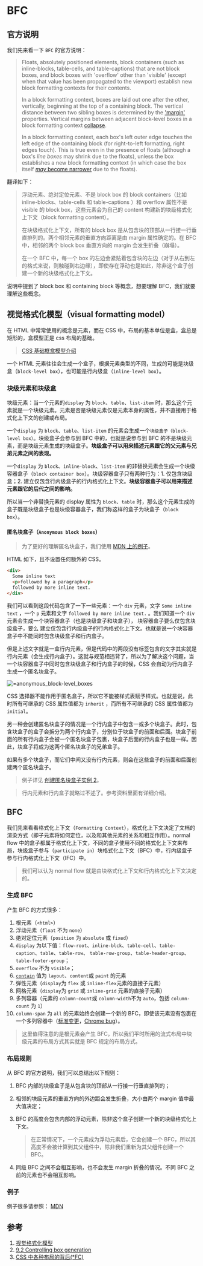 # BFC

## 官方说明

我们先来看一下 `BFC` 的官方说明：

> Floats, absolutely positioned elements, block containers (such as inline-blocks, table-cells, and table-captions) that are not block boxes, and block boxes with 'overflow' other than 'visible' (except when that value has been propagated to the viewport) establish new block formatting contexts for their contents.
>
> In a block formatting context, boxes are laid out one after the other, vertically, beginning at the top of a containing block. The vertical distance between two sibling boxes is determined by the ['margin'](https://www.w3.org/TR/CSS2/box.html#propdef-margin) properties. Vertical margins between adjacent block-level boxes in a block formatting context [collapse](https://www.w3.org/TR/CSS2/box.html#collapsing-margins).
>
> In a block formatting context, each box's left outer edge touches the left edge of the containing block (for right-to-left formatting, right edges touch). This is true even in the presence of floats (although a box's _line boxes_ may shrink due to the floats), unless the box establishes a new block formatting context (in which case the box itself [_may_ become narrower](https://www.w3.org/TR/CSS2/visuren.html#bfc-next-to-float) due to the floats).

翻译如下：

> 浮动元素、绝对定位元素、不是 block box 的 block containers（比如 inline-blocks、table-cells 和 table-captions ）和 overflow 属性不是 visible 的 block box，这些元素会为自己的 content 构建新的块级格式化上下文（block formatting content）。
>
> 在块级格式化上下文，所有的 block box 是从包含块的顶部从一行接一行垂直排列的。两个相邻元素的垂直方向距离是由 margin 属性确定的。在 BFC 中，相邻的两个 block box 垂直方向的 margin 会发生折叠（崩塌）。
>
> 在一个 BFC 中，每一个 box 的左边会紧贴着包含块的左边（对于从右到左的格式来说，则触碰到右边缘），即使存在浮动也是如此，除非这个盒子创建一个新的块级格式化上下文。

说明中提到了 block box 和 containing block 等概念，想要理解 BFC，我们就要理解这些概念。

## 视觉格式化模型（visual formatting model）

在 HTML 中常常使用的概念是元素，而在 CSS 中，布局的基本单位是盒，盒总是矩形的，盒模型正是 css 布局的基础。

> [CSS 基础框盒模型介绍](https://developer.mozilla.org/zh-CN/docs/Web/CSS/CSS_Box_Model/Introduction_to_the_CSS_box_model)

一个 HTML 元素往往会生成一个盒子，根据元素类型的不同，生成的可能是块级盒（`block-level box`），也可能是行内级盒（`inline-level box`）。

### 块级元素和块级盒

块级元素：当一个元素的`display` 为 `block`、`table`、`list-item` 时，那么这个元素就是一个块级元素。元素是否是块级元素仅是元素本身的属性，并不直接用于格式化上下文的创建或布局。

一个`display` 为 `block`、`table`、`list-item` 的元素会生成一个`块级盒子（block-level box）`。块级盒子会参与到 BFC 中的，也就是说参与到 BFC 的不是块级元素，而是块级元素生成的块级盒子。**块级盒子可以用来描述元素跟它的父元素与兄弟元素之间的表现。**

一个`display` 为 `block`、`inline-block`、`list-item` 的非替换元素会生成一个块级容器盒子（`block container box`）。块级容器盒子只有两种行为：1. 仅包含块级盒；2. 建立仅包含行内级盒子的行内格式化上下文。**块级容器盒子可以用来描述元素跟它的后代之间的影响。**

所以当一个非替换元素的 display 属性为 `block`、`table` 时，那么这个元素生成的盒子既是块级盒子也是块级容器盒子，我们称这样的盒子为块盒子（`block box`）。

#### 匿名块盒子（`Anonymous block boxes`）

> 为了更好的理解匿名块盒子，我们使用 [MDN 上的例子](<[https://developer.mozilla.org/zh-CN/docs/Web/Guide/CSS/Visual_formatting_model#%E5%8C%BF%E5%90%8D%E5%9D%97%E7%9B%92%E5%AD%90](https://developer.mozilla.org/zh-CN/docs/Web/Guide/CSS/Visual_formatting_model#匿名块盒子)>)。

HTML 如下，且不设置任何额外的 CSS。

```html
<div>
  Some inline text
  <p>followed by a paragraph</p>
  followed by more inline text.
</div>
```

我们可以看到这段代码包含了一下一些元素：一个 `div` 元素，文字 `Some inline text` ，一个 `p` 元素和文字 `followed by more inline text.` 。我们知道一个 `div` 元素会生成一个块容器盒子（也是块级盒子和块盒子）， 块容器盒子要么仅包含块级盒子，要么 建立仅包含行内级盒子的行内格式化上下文。也就是说一个块容器盒子中不能同时包含块级盒子和行内盒子。

但是上述文字就是一盒行内元素，但是代码中的两段没有标签包含的文字其实就是行内元素（会生成行内盒子）。这就与规范相违背了，所以为了解决这个问题，当一个块容器盒子中同时包含块级盒子和行内盒子的时候，CSS 会自动为行内盒子生成一个匿名块盒子。

![=anonymous_block-level_boxes](https://cdn.jsdelivr.net/gh/Huanqiang/imgBed/blog/=anonymous_block-level_boxes.png)

CSS 选择器不能作用于匿名盒子，所以它不能被样式表赋予样式。也就是说，此时所有可继承的 CSS 属性值都为 `inherit` ，而所有不可继承的 CSS 属性值都为 `initial`。

另一种会创建匿名块盒子的情况是一个行内盒子中包含一或多个块盒子。此时，包含块盒子的盒子会拆分为两个行内盒子，分别位于块盒子的前面和后面。块盒子前面的所有行内盒子会被一个匿名块盒子包裹，块盒子后面的行内盒子也是一样。因此，块盒子将成为这两个匿名块盒子的兄弟盒子。

如果有多个块盒子，而它们中间又没有行内元素，则会在这些盒子的前面和后面创建两个匿名块盒子。

> 例子详见 [创建匿名块盒子实例 2](<[https://developer.mozilla.org/zh-CN/docs/Web/Guide/CSS/Visual_formatting_model#%E7%A4%BA%E4%BE%8B_2](https://developer.mozilla.org/zh-CN/docs/Web/Guide/CSS/Visual_formatting_model#示例_2)>)。

> 行内元素和行内盒子就略过不述了。参考资料里面有详细介绍。

## BFC

我们先来看看格式化上下文（`Formatting Context`），格式化上下文决定了文档的渲染方式（即子元素将如何定位，以及和其他元素的关系和相互作用）。normal flow 中的盒子都属于格式化上下文，不同的盒子使用不同的格式化上下文来布局，块级盒子参与（`participate in`）块格式化上下文（BFC）中，行内级盒子参与行内格式化上下文（IFC）中。

> 我们可以认为 normal flow 就是由块格式化上下文和行内格式化上下文决定的。

### 生成 BFC

产生 BFC 的方式很多：

1. 根元素（`<html>`）
2. 浮动元素（`float` 不为 `none`）
3. 绝对定位元素（`position` 为 `absolute` 或 `fixed`）
4. `display` 为以下值：`flow-root`、`inline-blck`、`table-cell`、`table-caption`、`table`、`table-row`、 `table-row-group`、`table-header-group`、`table-footer-group`；
5. `overflow` 不为 `visible`；
6. [`contain`](https://developer.mozilla.org/zh-CN/docs/Web/CSS/contain) 值为 `layout`、`content`或 `paint` 的元素
7. 弹性元素（`display`为 `flex` 或 `inline-flex`元素的直接子元素）
8. 网格元素（`display`为 `grid` 或 `inline-grid` 元素的直接子元素）
9. 多列容器（元素的 `column-count`或 `column-width`不为 `auto`，包括 `column-count` 为 `1`）
10. `column-span` 为 `all` 的元素始终会创建一个新的 BFC，即使该元素没有包裹在一个多列容器中（[标准变更](https://github.com/w3c/csswg-drafts/commit/a8634b96900279916bd6c505fda88dda71d8ec51)，[Chrome bug](https://bugs.chromium.org/p/chromium/issues/detail?id=709362)）。

> 这里值得注意的是根元素会产生 BFC，所以我们平时所用的流式布局中块级元素的布局方式其实就是 BFC 规定的布局方式。

### 布局规则

从 BFC 的官方说明，我们可以总结出以下规则：

1. BFC 内部的块级盒子是从包含块的顶部从一行接一行垂直排列的；

2. 相邻的块级元素的垂直方向的外边距会发生折叠，大小由两个 margin 值中最大值决定；

3. BFC 的高度会包含内部的浮动元素，除非这个盒子创建一个新的块级格式化上下文。

   > 在正常情况下，一个元素成为浮动元素后，它会创建一个 BFC，所以其高度不会被计算到其父组件中，除非我们重新为其父组件创建一个 BFC。

4. 同级 BFC 之间不会相互影响，也不会发生 margin 折叠的情况。不同 BFC 之前的元素也不会相互影响。

### 例子

例子很多请参照： [MDN](https://developer.mozilla.org/zh-CN/docs/Web/Guide/CSS/Block_formatting_context#Specifications)

## 参考

1. [视觉格式化模型](https://developer.mozilla.org/zh-CN/docs/Web/Guide/CSS/Visual_formatting_model)
2. [9.2 Controlling box generation](https://www.w3.org/TR/CSS22/visuren.html#box-gen)
3. [CSS 中各种布局的背后(\*FC)](https://zhuanlan.zhihu.com/p/34177963)
